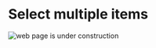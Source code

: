 # Select multiple items

![web page is under construction](https://docimages.blob.core.chinacloudapi.cn/images/commingsoon20210514.jpg)
